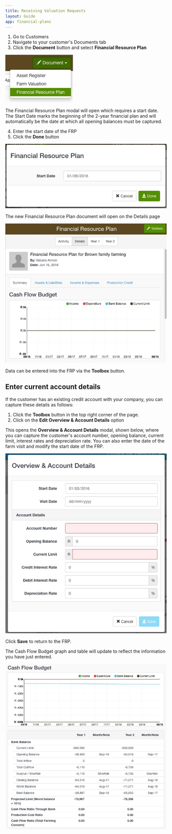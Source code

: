 ```yaml
---
title: Receiving Valuation Requests
layout: Guide
app: financial-plans
---
```


1. Go to Customers
2. Navigate to your customer's Documents tab 
3. Click the **Document** button and select **Financial Resource Plan**

![Document types](images/document_options.jpg)

The Financial Resource Plan modal will open which requires a start date. The Start Date marks the beginning of the 2-year financial plan and will automatically be the date at which all opening balances must be captured.

4. Enter the start date of the FRP 
5. Click the **Done** button

![FRP start date](images/FRP_start_date.jpg)

The new Financial Resource Plan document will open on the Details page

![New FRP](images/FRP_empty.jpg)

Data can be entered into the FRP via the **Toolbox** button. 

## Enter current account details

If the customer has an existing credit account with your company, you can capture these details as follows:

1. Click the **Toolbox** button in the top right corner of the page.
2. Click on the **Edit Overview & Account Details** option

This opens the **Overview & Account Details** modal, shown below, where you can capture the customer's account number, opening balance, current limit, interest rates and depreciation rate. You can also enter the date of the farm visit and modify the start date of the FRP.

![Overview & account details](images/account_details.jpg)

Click **Save** to return to the FRP. 

The Cash Flow Budget graph and table will update to reflect the information you have just entered.

![Cash flow budget](images/cash_flow_budget.jpg)